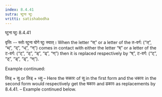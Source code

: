 ```yaml
---
index: 8.4.41
sutra: ष्टुना ष्टुः
vritti: satishabodha
---
```



 ष्टुना ष्टुः 8.4.41 


वृत्तिः -- स्तोः ष्टुना योगे ष्टुः स्यात्। When the letter “स्” or a letter of the त-वर्ग: (“त्”, “थ्”, “द्”, “ध्”, “न्”) comes in contact with either the letter “ष्” or a letter of the ट-वर्ग: (“ट्”, “ठ्”, “ड्”, “ढ्”, “ण्”) then it is replaced respectively by “ष्”, ट-वर्ग: (“ट्”, “ठ्”, “ड्”, “ढ्”, “ण्”). 


Example continued: 


लिड् + सु or लिड् + ध्सु – Here the सकारः of सु in the first form and the धकारः in the second form would respectively get the षकारः and ढकारः as replacements by 8.4.41. – Example continued below. 


